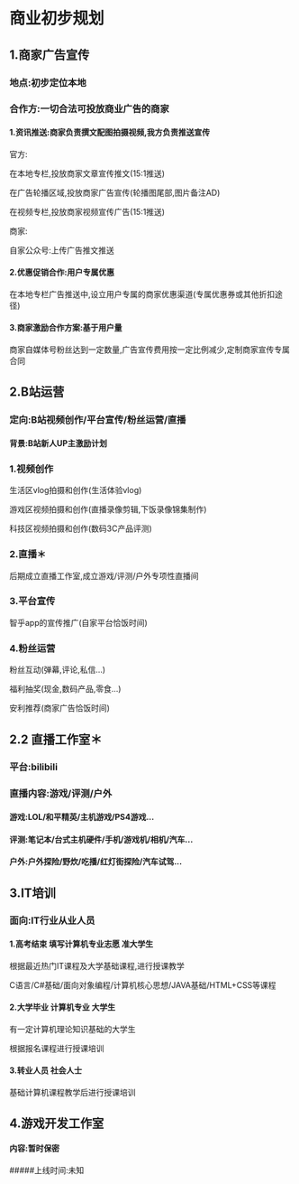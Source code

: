 # 商业初步规划

## 1.商家广告宣传

###	地点:初步定位本地

###	合作方:一切合法可投放商业广告的商家

#### 1.资讯推送:商家负责撰文配图拍摄视频,我方负责推送宣传

官方:

在本地专栏,投放商家文章宣传推文(15:1推送)

在广告轮播区域,投放商家广告宣传(轮播图尾部,图片备注AD)

在视频专栏,投放商家视频宣传广告(15:1推送)

商家:

自家公众号:上传广告推文推送

#### 2.优惠促销合作:用户专属优惠

在本地专栏广告推送中,设立用户专属的商家优惠渠道(专属优惠券或其他折扣途径)

#### 3.商家激励合作方案:基于用户量

商家自媒体号粉丝达到一定数量,广告宣传费用按一定比例减少,定制商家宣传专属合同

## 2.B站运营

### 定向:B站视频创作/平台宣传/粉丝运营/直播

#### 背景:B站新人UP主激励计划

### 1.视频创作

生活区vlog拍摄和创作(生活体验vlog)

游戏区视频拍摄和创作(直播录像剪辑,下饭录像锦集制作)

科技区视频拍摄和创作(数码3C产品评测)

### 2.直播＊

后期成立直播工作室,成立游戏/评测/户外专项性直播间

### 3.平台宣传

智乎app的宣传推广(自家平台恰饭时间)

### 4.粉丝运营

粉丝互动(弹幕,评论,私信...)

福利抽奖(现金,数码产品,零食...)

安利推荐(商家广告恰饭时间)

## 2.2 直播工作室＊

### 平台:bilibili

### 直播内容:游戏/评测/户外

#### 游戏:LOL/和平精英/主机游戏/PS4游戏...

#### 评测:笔记本/台式主机硬件/手机/游戏机/相机/汽车...

#### 户外:户外探险/野炊/吃播/红灯街探险/汽车试驾...

## 3.IT培训

### 面向:IT行业从业人员

#### 1.高考结束 填写计算机专业志愿 准大学生

根据最近热门IT课程及大学基础课程,进行授课教学

C语言/C#基础/面向对象编程/计算机核心思想/JAVA基础/HTML+CSS等课程

#### 2.大学毕业 计算机专业 大学生

有一定计算机理论知识基础的大学生

根据报名课程进行授课培训

#### 3.转业人员 社会人士

基础计算机课程教学后进行授课培训

## 4.游戏开发工作室

#### 内容:暂时保密

#####上线时间:未知